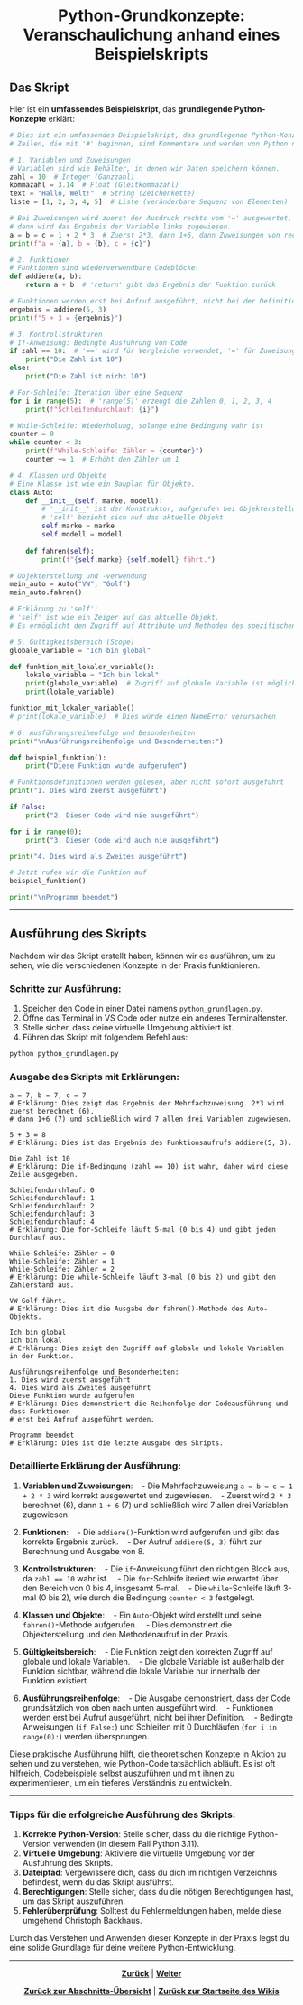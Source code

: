 # <p align="center">Python-Grundkonzepte: Veranschaulichung anhand eines Beispielskripts</p>

## Das Skript

Hier ist ein **umfassendes Beispielskript**, das **grundlegende Python-Konzepte** erklärt:

```python
# Dies ist ein umfassendes Beispielskript, das grundlegende Python-Konzepte erklärt.
# Zeilen, die mit '#' beginnen, sind Kommentare und werden von Python nicht ausgeführt.

# 1. Variablen und Zuweisungen
# Variablen sind wie Behälter, in denen wir Daten speichern können.
zahl = 10  # Integer (Ganzzahl)
kommazahl = 3.14  # Float (Gleitkommazahl)
text = "Hallo, Welt!"  # String (Zeichenkette)
liste = [1, 2, 3, 4, 5]  # Liste (veränderbare Sequenz von Elementen)

# Bei Zuweisungen wird zuerst der Ausdruck rechts vom '=' ausgewertet, 
# dann wird das Ergebnis der Variable links zugewiesen.
a = b = c = 1 + 2 * 3  # Zuerst 2*3, dann 1+6, dann Zuweisungen von rechts nach links
print(f"a = {a}, b = {b}, c = {c}")

# 2. Funktionen
# Funktionen sind wiederverwendbare Codeblöcke.
def addiere(a, b):
    return a + b  # 'return' gibt das Ergebnis der Funktion zurück

# Funktionen werden erst bei Aufruf ausgeführt, nicht bei der Definition
ergebnis = addiere(5, 3)
print(f"5 + 3 = {ergebnis}")

# 3. Kontrollstrukturen
# If-Anweisung: Bedingte Ausführung von Code
if zahl == 10:  # '==' wird für Vergleiche verwendet, '=' für Zuweisungen
    print("Die Zahl ist 10")
else:
    print("Die Zahl ist nicht 10")

# For-Schleife: Iteration über eine Sequenz
for i in range(5):  # 'range(5)' erzeugt die Zahlen 0, 1, 2, 3, 4
    print(f"Schleifendurchlauf: {i}")

# While-Schleife: Wiederholung, solange eine Bedingung wahr ist
counter = 0
while counter < 3:
    print(f"While-Schleife: Zähler = {counter}")
    counter += 1  # Erhöht den Zähler um 1

# 4. Klassen und Objekte
# Eine Klasse ist wie ein Bauplan für Objekte.
class Auto:
    def __init__(self, marke, modell):
        # '__init__' ist der Konstruktor, aufgerufen bei Objekterstellung
        # 'self' bezieht sich auf das aktuelle Objekt
        self.marke = marke
        self.modell = modell
    
    def fahren(self):
        print(f"{self.marke} {self.modell} fährt.")

# Objekterstellung und -verwendung
mein_auto = Auto("VW", "Golf")
mein_auto.fahren()

# Erklärung zu 'self':
# 'self' ist wie ein Zeiger auf das aktuelle Objekt.
# Es ermöglicht den Zugriff auf Attribute und Methoden des spezifischen Objekts.

# 5. Gültigkeitsbereich (Scope)
globale_variable = "Ich bin global"

def funktion_mit_lokaler_variable():
    lokale_variable = "Ich bin lokal"
    print(globale_variable)  # Zugriff auf globale Variable ist möglich
    print(lokale_variable)

funktion_mit_lokaler_variable()
# print(lokale_variable)  # Dies würde einen NameError verursachen

# 6. Ausführungsreihenfolge und Besonderheiten
print("\nAusführungsreihenfolge und Besonderheiten:")

def beispiel_funktion():
    print("Diese Funktion wurde aufgerufen")

# Funktionsdefinitionen werden gelesen, aber nicht sofort ausgeführt
print("1. Dies wird zuerst ausgeführt")

if False:
    print("2. Dieser Code wird nie ausgeführt")

for i in range(0):
    print("3. Dieser Code wird auch nie ausgeführt")

print("4. Dies wird als Zweites ausgeführt")

# Jetzt rufen wir die Funktion auf
beispiel_funktion()

print("\nProgramm beendet")
```
---

## Ausführung des Skripts

Nachdem wir das Skript erstellt haben, können wir es ausführen, um zu sehen, wie die verschiedenen Konzepte in der Praxis funktionieren.

### Schritte zur Ausführung:

1. Speicher den Code in einer Datei namens `python_grundlagen.py`.
2. Öffne das Terminal in VS Code oder nutze ein anderes Terminalfenster.
3. Stelle sicher, dass deine virtuelle Umgebung aktiviert ist.
4. Führen das Skript mit folgendem Befehl aus:

```bash
python python_grundlagen.py
```

### Ausgabe des Skripts mit Erklärungen:

```
a = 7, b = 7, c = 7
# Erklärung: Dies zeigt das Ergebnis der Mehrfachzuweisung. 2*3 wird zuerst berechnet (6), 
# dann 1+6 (7) und schließlich wird 7 allen drei Variablen zugewiesen.

5 + 3 = 8
# Erklärung: Dies ist das Ergebnis des Funktionsaufrufs addiere(5, 3).

Die Zahl ist 10
# Erklärung: Die if-Bedingung (zahl == 10) ist wahr, daher wird diese Zeile ausgegeben.

Schleifendurchlauf: 0
Schleifendurchlauf: 1
Schleifendurchlauf: 2
Schleifendurchlauf: 3
Schleifendurchlauf: 4
# Erklärung: Die for-Schleife läuft 5-mal (0 bis 4) und gibt jeden Durchlauf aus.

While-Schleife: Zähler = 0
While-Schleife: Zähler = 1
While-Schleife: Zähler = 2
# Erklärung: Die while-Schleife läuft 3-mal (0 bis 2) und gibt den Zählerstand aus.

VW Golf fährt.
# Erklärung: Dies ist die Ausgabe der fahren()-Methode des Auto-Objekts.

Ich bin global
Ich bin lokal
# Erklärung: Dies zeigt den Zugriff auf globale und lokale Variablen in der Funktion.

Ausführungsreihenfolge und Besonderheiten:
1. Dies wird zuerst ausgeführt
4. Dies wird als Zweites ausgeführt
Diese Funktion wurde aufgerufen
# Erklärung: Dies demonstriert die Reihenfolge der Codeausführung und dass Funktionen 
# erst bei Aufruf ausgeführt werden.

Programm beendet
# Erklärung: Dies ist die letzte Ausgabe des Skripts.
```

### Detaillierte Erklärung der Ausführung:

1. **Variablen und Zuweisungen**: 
   - Die Mehrfachzuweisung `a = b = c = 1 + 2 * 3` wird korrekt ausgewertet und zugewiesen.
   - Zuerst wird `2 * 3` berechnet (6), dann `1 + 6` (7) und schließlich wird 7 allen drei Variablen zugewiesen.

2. **Funktionen**: 
   - Die `addiere()`-Funktion wird aufgerufen und gibt das korrekte Ergebnis zurück.
   - Der Aufruf `addiere(5, 3)` führt zur Berechnung und Ausgabe von 8.

3. **Kontrollstrukturen**:
   - Die `if`-Anweisung führt den richtigen Block aus, da `zahl == 10` wahr ist.
   - Die `for`-Schleife iteriert wie erwartet über den Bereich von 0 bis 4, insgesamt 5-mal.
   - Die `while`-Schleife läuft 3-mal (0 bis 2), wie durch die Bedingung `counter < 3` festgelegt.

4. **Klassen und Objekte**: 
   - Ein `Auto`-Objekt wird erstellt und seine `fahren()`-Methode aufgerufen.
   - Dies demonstriert die Objekterstellung und den Methodenaufruf in der Praxis.

5. **Gültigkeitsbereich**: 
   - Die Funktion zeigt den korrekten Zugriff auf globale und lokale Variablen.
   - Die globale Variable ist außerhalb der Funktion sichtbar, während die lokale Variable nur innerhalb der Funktion existiert.

6. **Ausführungsreihenfolge**: 
   - Die Ausgabe demonstriert, dass der Code grundsätzlich von oben nach unten ausgeführt wird.
   - Funktionen werden erst bei Aufruf ausgeführt, nicht bei ihrer Definition.
   - Bedingte Anweisungen (`if False:`) und Schleifen mit 0 Durchläufen (`for i in range(0):`) werden übersprungen.

Diese praktische Ausführung hilft, die theoretischen Konzepte in Aktion zu sehen und zu verstehen, wie Python-Code tatsächlich abläuft. Es ist oft hilfreich, Codebeispiele selbst auszuführen und mit ihnen zu experimentieren, um ein tieferes Verständnis zu entwickeln.

---

### Tipps für die erfolgreiche Ausführung des Skripts:

1. **Korrekte Python-Version**: Stelle sicher, dass du die richtige Python-Version verwenden (in diesem Fall Python 3.11).
2. **Virtuelle Umgebung**: Aktiviere die virtuelle Umgebung vor der Ausführung des Skripts.
3. **Dateipfad**: Vergewissere dich, dass du dich im richtigen Verzeichnis befindest, wenn du das Skript ausführst.
4. **Berechtigungen**: Stelle sicher, dass du die nötigen Berechtigungen hast, um das Skript auszuführen.
5. **Fehlerüberprüfung**: Solltest du Fehlermeldungen haben, melde diese umgehend Christoph Backhaus.

Durch das Verstehen und Anwenden dieser Konzepte in der Praxis legst du eine solide Grundlage für deine weitere Python-Entwicklung.

---

<p align="center">
<a href="/docs/06-entwicklung/04-python/01-einstieg/02-installation/README.md"><strong>Zurück</strong></a> | 
<a href="/docs/06-entwicklung/04-python/02-debugging/README.md"><strong>Weiter</strong></a>
</p>

<p align="center">
<a href="/docs/06-entwicklung/04-python/01-einstieg/README.md/#dieses-kapitel-beinhaltet-folgende-abschnitte"><strong>Zurück zur Abschnitts-Übersicht</strong></a> | <a href="/docs/00-willkommen/README.md"><strong>Zurück zur Startseite des Wikis</strong></a>
</p>